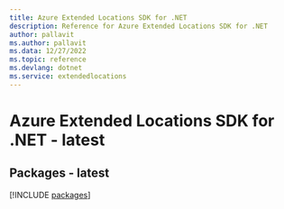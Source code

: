 ```yaml
---
title: Azure Extended Locations SDK for .NET
description: Reference for Azure Extended Locations SDK for .NET
author: pallavit
ms.author: pallavit
ms.data: 12/27/2022
ms.topic: reference
ms.devlang: dotnet
ms.service: extendedlocations
---
```

# Azure Extended Locations SDK for .NET - latest
## Packages - latest
[!INCLUDE [packages](extended-locations-index.md)]